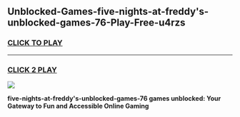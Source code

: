 
## Unblocked-Games-five-nights-at-freddy's-unblocked-games-76-Play-Free-u4rzs
<h3>
<a href="https://premium76.site?title=five-nights-at-freddy's-unblocked-games-76&ref=10A">CLICK TO PLAY</a></h3>
<hr>

<h3>
<a href="https://premium76.site?title=five-nights-at-freddy's-unblocked-games-76&ref=10A">CLICK 2 PLAY</a>
  
</h3>

<a href="https://premium76.site?title=five-nights-at-freddy's-unblocked-games-76&ref=10A"><img src="https://clearcache.store/games.png"></a>


**five-nights-at-freddy's-unblocked-games-76 games unblocked: Your Gateway to Fun and Accessible Online Gaming**
